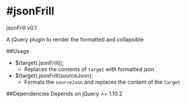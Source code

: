 #jsonFrill
=========

jsonFrill v0.1

A jQuery plugin to render the formatted and collapsible 

##Usage
* $(target).jsonFrill();
	* Replaces the contents of `target` with formatted json		  
* $(target).jsonFrill(sourceJson);
	* Formats the `sourceJson` and replaces the content of the `target`		

##Dependencies
Depends on jQuery >= 1.10.2